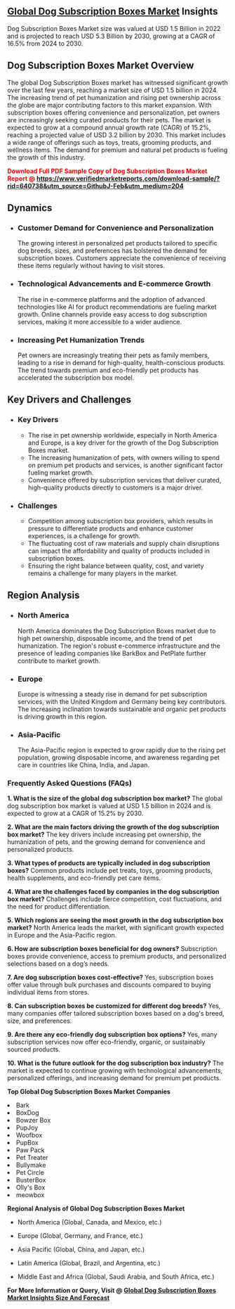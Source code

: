 <h2><a href="https://www.verifiedmarketreports.com/download-sample/?rid=640738&amp;utm_source=GithubJ&amp;utm_medium=204" target="_blank">Global Dog Subscription Boxes Market</a> Insights</h2><p>Dog Subscription Boxes Market size was valued at USD 1.5 Billion in 2022 and is projected to reach USD 5.3 Billion by 2030, growing at a CAGR of 16.5% from 2024 to 2030.</p><p> <h2>Dog Subscription Boxes Market Overview</h2> <p>The global Dog Subscription Boxes market has witnessed significant growth over the last few years, reaching a market size of USD 1.5 billion in 2024. The increasing trend of pet humanization and rising pet ownership across the globe are major contributing factors to this market expansion. With subscription boxes offering convenience and personalization, pet owners are increasingly seeking curated products for their pets. The market is expected to grow at a compound annual growth rate (CAGR) of 15.2%, reaching a projected value of USD 3.2 billion by 2030. This market includes a wide range of offerings such as toys, treats, grooming products, and wellness items. The demand for premium and natural pet products is fueling the growth of this industry.</p> <p><strong><p><span class=""><span style="color: #ff0000;"><strong>Download Full PDF Sample Copy of Dog Subscription Boxes Market Report</strong> @ </span><a href="https://www.verifiedmarketreports.com/download-sample/?rid=640738&amp;utm_source=GithubJ-Feb&amp;utm_medium=204" target="_blank">https://www.verifiedmarketreports.com/download-sample/?rid=640738&amp;utm_source=GithubJ-Feb&amp;utm_medium=204</a></span></p></strong></p> <h2>Dynamics</h2> <ul> <li><h3>Customer Demand for Convenience and Personalization</h3> The growing interest in personalized pet products tailored to specific dog breeds, sizes, and preferences has bolstered the demand for subscription boxes. Customers appreciate the convenience of receiving these items regularly without having to visit stores.</li> <li><h3>Technological Advancements and E-commerce Growth</h3> The rise in e-commerce platforms and the adoption of advanced technologies like AI for product recommendations are fueling market growth. Online channels provide easy access to dog subscription services, making it more accessible to a wider audience.</li> <li><h3>Increasing Pet Humanization Trends</h3> Pet owners are increasingly treating their pets as family members, leading to a rise in demand for high-quality, health-conscious products. The trend towards premium and eco-friendly pet products has accelerated the subscription box model.</li> </ul> <h2>Key Drivers and Challenges</h2> <ul> <li><h3>Key Drivers</h3> <ul> <li>The rise in pet ownership worldwide, especially in North America and Europe, is a key driver for the growth of the Dog Subscription Boxes market.</li> <li>The increasing humanization of pets, with owners willing to spend on premium pet products and services, is another significant factor fueling market growth.</li> <li>Convenience offered by subscription services that deliver curated, high-quality products directly to customers is a major driver.</li> </ul> </li> <li><h3>Challenges</h3> <ul> <li>Competition among subscription box providers, which results in pressure to differentiate products and enhance customer experiences, is a challenge for growth.</li> <li>The fluctuating cost of raw materials and supply chain disruptions can impact the affordability and quality of products included in subscription boxes.</li> <li>Ensuring the right balance between quality, cost, and variety remains a challenge for many players in the market.</li> </ul> </li> </ul> <h2>Region Analysis</h2> <ul> <li><h3>North America</h3> North America dominates the Dog Subscription Boxes market due to high pet ownership, disposable income, and the trend of pet humanization. The region's robust e-commerce infrastructure and the presence of leading companies like BarkBox and PetPlate further contribute to market growth.</li> <li><h3>Europe</h3> Europe is witnessing a steady rise in demand for pet subscription services, with the United Kingdom and Germany being key contributors. The increasing inclination towards sustainable and organic pet products is driving growth in this region.</li> <li><h3>Asia-Pacific</h3> The Asia-Pacific region is expected to grow rapidly due to the rising pet population, growing disposable income, and awareness regarding pet care in countries like China, India, and Japan.</li> </ul> <h3>Frequently Asked Questions (FAQs)</h3> <p><strong>1. What is the size of the global dog subscription box market?</strong> The global dog subscription box market is valued at USD 1.5 billion in 2024 and is expected to grow at a CAGR of 15.2% by 2030.</p> <p><strong>2. What are the main factors driving the growth of the dog subscription box market?</strong> The key drivers include increasing pet ownership, the humanization of pets, and the growing demand for convenience and personalized products.</p> <p><strong>3. What types of products are typically included in dog subscription boxes?</strong> Common products include pet treats, toys, grooming products, health supplements, and eco-friendly pet care items.</p> <p><strong>4. What are the challenges faced by companies in the dog subscription box market?</strong> Challenges include fierce competition, cost fluctuations, and the need for product differentiation.</p> <p><strong>5. Which regions are seeing the most growth in the dog subscription box market?</strong> North America leads the market, with significant growth expected in Europe and the Asia-Pacific region.</p> <p><strong>6. How are subscription boxes beneficial for dog owners?</strong> Subscription boxes provide convenience, access to premium products, and personalized selections based on a dog’s needs.</p> <p><strong>7. Are dog subscription boxes cost-effective?</strong> Yes, subscription boxes offer value through bulk purchases and discounts compared to buying individual items from stores.</p> <p><strong>8. Can subscription boxes be customized for different dog breeds?</strong> Yes, many companies offer tailored subscription boxes based on a dog's breed, size, and preferences.</p> <p><strong>9. Are there any eco-friendly dog subscription box options?</strong> Yes, many subscription services now offer eco-friendly, organic, or sustainably sourced products.</p> <p><strong>10. What is the future outlook for the dog subscription box industry?</strong> The market is expected to continue growing with technological advancements, personalized offerings, and increasing demand for premium pet products.</p> </p><p><strong>Top Global Dog Subscription Boxes Market Companies</strong></p><div data-test-id=""><p><li>Bark</li><li> BoxDog</li><li> Bowzer Box</li><li> PupJoy</li><li> Woofbox</li><li> PupBox</li><li> Paw Pack</li><li> Pet Treater</li><li> Bullymake</li><li> Pet Circle</li><li> BusterBox</li><li> Olly's Box</li><li> meowbox</li></p><div><strong>Regional Analysis of&nbsp;Global Dog Subscription Boxes Market</strong></div><ul><li dir="ltr"><p dir="ltr">North America&nbsp;(Global, Canada, and Mexico, etc.)</p></li><li dir="ltr"><p dir="ltr">Europe (Global, Germany, and France, etc.)</p></li><li dir="ltr"><p dir="ltr">Asia Pacific&nbsp;(Global, China, and Japan, etc.)</p></li><li dir="ltr"><p dir="ltr">Latin America&nbsp;(Global, Brazil, and Argentina, etc.)</p></li><li dir="ltr">Middle East and Africa&nbsp;(Global, Saudi Arabia, and South Africa, etc.)</li></ul><p><strong>For More Information or Query, Visit @&nbsp;</strong><strong><a href="https://www.verifiedmarketreports.com/product/dog-subscription-boxes-market/?utm_source=GithubJ&amp;utm_medium=204" target="_blank">Global Dog Subscription Boxes Market Insights Size And Forecast</a></strong></p></div>
